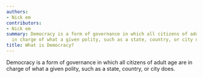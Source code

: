```yaml
---
authors:
- Nick em
contributors:
- Nick em
summary: Democracy is a form of governance in which all citizens of adult age are
  in charge of what a given polity, such as a state, country, or city does.
title: What is Democracy?
---
```


Democracy is a form of governance in which all citizens of adult age are
in charge of what a given polity, such as a state, country, or city
does.